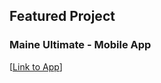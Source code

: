 ## Featured Project

### Maine Ultimate - Mobile App

[[Link to App](https://apps.apple.com/my/app/maine-ultimate/id6695720383)]
